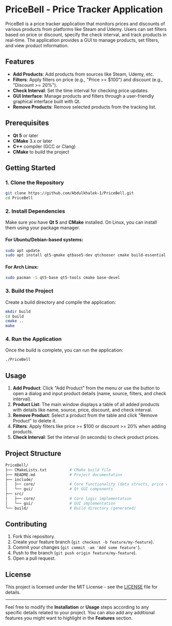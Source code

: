# **PriceBell** - Price Tracker Application

PriceBell is a price tracker application that monitors prices and discounts of various products from platforms like Steam and Udemy. Users can set filters based on price or discount, specify the check interval, and track products in real-time. The application provides a GUI to manage products, set filters, and view product information.

## Features

- **Add Products**: Add products from sources like Steam, Udemy, etc.
- **Filters**: Apply filters on price (e.g., "Price >= $100") and discount (e.g., "Discount >= 20%").
- **Check Interval**: Set the time interval for checking price updates.
- **GUI Interface**: Manage products and filters through a user-friendly graphical interface built with Qt.
- **Remove Products**: Remove selected products from the tracking list.

## Prerequisites

- **Qt 5** or later
- **CMake** 3.x or later
- **C++** compiler (GCC or Clang)
- **CMake** to build the project

## Getting Started

### 1. Clone the Repository

```bash
git clone https://github.com/Abdulkhalek-1/PriceBell.git
cd PriceBell
```

### 2. Install Dependencies

Make sure you have **Qt 5** and **CMake** installed. On Linux, you can install them using your package manager.

#### For Ubuntu/Debian-based systems:
```bash
sudo apt update
sudo apt install qt5-qmake qtbase5-dev qtchooser cmake build-essential
```

#### For Arch Linux:
```bash
sudo pacman -S qt5-base qt5-tools cmake base-devel
```

### 3. Build the Project

Create a build directory and compile the application:

```bash
mkdir build
cd build
cmake ..
make
```

### 4. Run the Application

Once the build is complete, you can run the application:

```bash
./PriceBell
```

## Usage

1. **Add Product**: Click "Add Product" from the menu or use the button to open a dialog and input product details (name, source, filters, and check interval).
2. **Product List**: The main window displays a table of all added products with details like name, source, price, discount, and check interval.
3. **Remove Product**: Select a product from the table and click "Remove Product" to delete it.
4. **Filters**: Apply filters like price >= $100 or discount >= 20% when adding products.
5. **Check Interval**: Set the interval (in seconds) to check product prices.

## Project Structure

```bash
PriceBell/
├── CMakeLists.txt          # CMake build file
├── README.md               # Project documentation
├── include/
│   ├── core/               # Core functionality (data structs, price checks)
│   └── gui/                # Qt GUI components
├── src/
│   ├── core/               # Core logic implementation
│   └── gui/                # GUI implementation
└── build/                  # Build directory (generated)
```

## Contributing

1. Fork this repository.
2. Create your feature branch (`git checkout -b feature/my-feature`).
3. Commit your changes (`git commit -am 'Add some feature'`).
4. Push to the branch (`git push origin feature/my-feature`).
5. Open a pull request.

## License

This project is licensed under the MIT License - see the [LICENSE](LICENSE) file for details.

---

Feel free to modify the **Installation** or **Usage** steps according to any specific details related to your project. You can also add any additional features you might want to highlight in the **Features** section.
